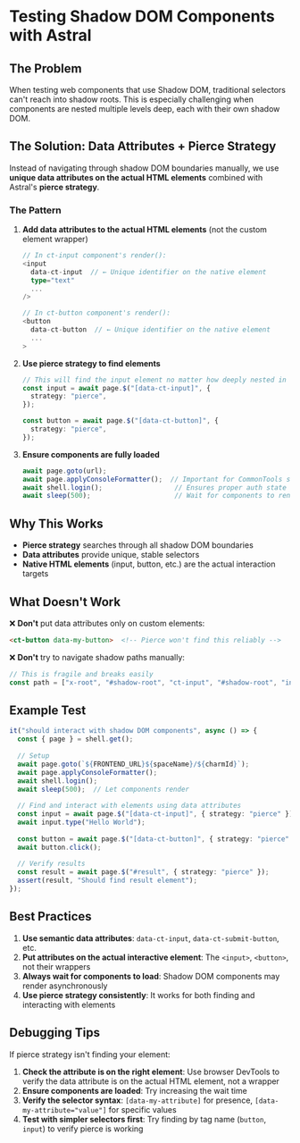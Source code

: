 # Testing Shadow DOM Components with Astral

## The Problem

When testing web components that use Shadow DOM, traditional selectors can't reach into shadow roots. This is especially challenging when components are nested multiple levels deep, each with their own shadow DOM.

## The Solution: Data Attributes + Pierce Strategy

Instead of navigating through shadow DOM boundaries manually, we use **unique data attributes on the actual HTML elements** combined with Astral's **pierce strategy**.

### The Pattern

1. **Add data attributes to the actual HTML elements** (not the custom element wrapper)
   ```typescript
   // In ct-input component's render():
   <input 
     data-ct-input  // ← Unique identifier on the native element
     type="text"
     ...
   />
   
   // In ct-button component's render():
   <button
     data-ct-button  // ← Unique identifier on the native element
     ...
   >
   ```

2. **Use pierce strategy to find elements**
   ```typescript
   // This will find the input element no matter how deeply nested in shadow DOMs
   const input = await page.$("[data-ct-input]", {
     strategy: "pierce",
   });
   
   const button = await page.$("[data-ct-button]", {
     strategy: "pierce", 
   });
   ```

3. **Ensure components are fully loaded**
   ```typescript
   await page.goto(url);
   await page.applyConsoleFormatter();  // Important for CommonTools shell
   await shell.login();                  // Ensures proper auth state
   await sleep(500);                     // Wait for components to render
   ```

## Why This Works

- **Pierce strategy** searches through all shadow DOM boundaries
- **Data attributes** provide unique, stable selectors
- **Native HTML elements** (input, button, etc.) are the actual interaction targets

## What Doesn't Work

❌ **Don't** put data attributes only on custom elements:
```html
<ct-button data-my-button>  <!-- Pierce won't find this reliably -->
```

❌ **Don't** try to navigate shadow paths manually:
```typescript
// This is fragile and breaks easily
const path = ["x-root", "#shadow-root", "ct-input", "#shadow-root", "input"];
```

## Example Test

```typescript
it("should interact with shadow DOM components", async () => {
  const { page } = shell.get();
  
  // Setup
  await page.goto(`${FRONTEND_URL}${spaceName}/${charmId}`);
  await page.applyConsoleFormatter();
  await shell.login();
  await sleep(500);  // Let components render
  
  // Find and interact with elements using data attributes
  const input = await page.$("[data-ct-input]", { strategy: "pierce" });
  await input.type("Hello World");
  
  const button = await page.$("[data-ct-button]", { strategy: "pierce" });
  await button.click();
  
  // Verify results
  const result = await page.$("#result", { strategy: "pierce" });
  assert(result, "Should find result element");
});
```

## Best Practices

1. **Use semantic data attributes**: `data-ct-input`, `data-ct-submit-button`, etc.
2. **Put attributes on the actual interactive element**: The `<input>`, `<button>`, not their wrappers
3. **Always wait for components to load**: Shadow DOM components may render asynchronously
4. **Use pierce strategy consistently**: It works for both finding and interacting with elements

## Debugging Tips

If pierce strategy isn't finding your element:

1. **Check the attribute is on the right element**: Use browser DevTools to verify the data attribute is on the actual HTML element, not a wrapper
2. **Ensure components are loaded**: Try increasing the wait time
3. **Verify the selector syntax**: `[data-my-attribute]` for presence, `[data-my-attribute="value"]` for specific values
4. **Test with simpler selectors first**: Try finding by tag name (`button`, `input`) to verify pierce is working